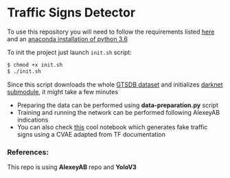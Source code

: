 # Traffic Signs Detector

To use this repository you will need to follow the requirements
listed [here](https://github.com/AlexeyAB/darknet/tree/2fa539779f4e12e264b9e1b2fc463ac7edec165c#requirements) and an 
[anaconda installation of python 3.6](https://www.anaconda.com/distribution/)

To init the project just launch ``init.sh`` script:

```bash
$ chmod +x init.sh
$ ./init.sh
```

Since this script downloads the whole [GTSDB dataset](http://benchmark.ini.rub.de/?section=gtsdb&subsection=news) and initializes [darknet submodule](https://github.com/AlexeyAB/darknet.git), 
it might take a few minutes

* Preparing the data can be performed using **data-preparation.py** script
* Training and running the network can be performed following AlexeyAB indications 
* You can also check [this](cvaeForTrafficSigns.ipynb) cool notebook which generates fake traffic signs using a CVAE adapted from TF documentation
### References:

This repo is using **AlexeyAB** repo and **YoloV3**
